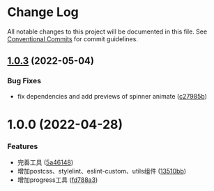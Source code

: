 # Change Log

All notable changes to this project will be documented in this file.
See [Conventional Commits](https://conventionalcommits.org) for commit guidelines.

## [1.0.3](https://github.com/Vinsea/toolkit/compare/v1.0.2...v1.0.3) (2022-05-04)


### Bug Fixes

* fix dependencies and add previews of spinner animate ([c27985b](https://github.com/Vinsea/toolkit/commit/c27985b4c7e1f8163190b5608983336ea1e2931d))





# 1.0.0 (2022-04-28)


### Features

* 完善工具 ([5a46148](https://gitee.com/Vinsea/toolkit/commits/5a461483b4d5fa87ae68927361d1678fc97a100f))
* 增加postcss、stylelint、eslint-custom、utils组件 ([13510bb](https://gitee.com/Vinsea/toolkit/commits/13510bbba41d6db8c9b63722de9bb531bf81bd92))
* 增加progress工具 ([fd788a3](https://gitee.com/Vinsea/toolkit/commits/fd788a3b41ee9f5b9516709d6f4ce974b8ad103a))
